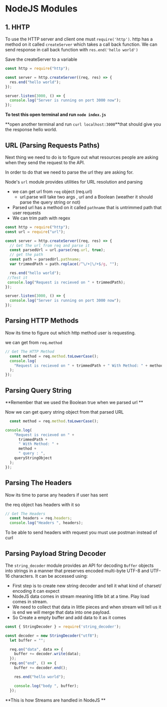 # NodeJS Modules

## 1. HHTP

To use the HTTP server and client one must `require('http')`. http has a method on it called `createServer` which takes a call back function. We can send response in call back function with `res.end('hello world')`

Save the createServer to a variable

```javascript
const http = require("http");

const server = http.createServer((req, res) => {
  res.end("hello world");
});

server.listen(3000, () => {
  console.log("Server is running on port 3000 now");
});

```

**To test this open terminal and run `node index.js`**

**open another terminal and run `curl localhost:3000`**that should give you the response hello world.

## URL (Parsing Requests Paths) 

Next thing we need to do is to figure out what resources people are asking when they send the request to the API.

In order to do that we need to parse the url they are asking for.

Node's `url` module provides utilities for URL resolution and parsing

- we can get url from `req` object (req.url)
  - url.parse will take two args , url and a Boolean (weather it should parse the query string or not) 
- Parsed url has a method on it called `pathname` that is untrimmed path that user requests 
- We can trim path with regex  

```javascript
const http = require("http");
const url = require("url");

const server = http.createServer((req, res) => {
  // Get The url from req and parse it
  const parsedUrl = url.parse(req.url, true); 
  // get the path
  const path = parsedUrl.pathname;
  var trimmedPath = path.replace(/^\/+|\/+$/g, "");

  res.end("hello world");
 //Test it    
 console.log("Request is recieved on " + trimmedPath);
});

server.listen(3000, () => {
  console.log("Server is running on port 3000 now");
});

```

## Parsing HTTP Methods

Now its time to figure out which http method user is requesting.

we can get from `req.method`

```javascript
// Get The HTTP Method
  const method = req.method.toLowerCase();
  console.log(
    "Request is recieved on " + trimmedPath + " With Method: " + method
  );
});
```

## Parsing Query String 

**Remember that we used the Boolean true when we parsed url **

Now we can get query string object from that parsed URL

```javascript
  const method = req.method.toLowerCase();

console.log(
    "Request is recieved on " +
      trimmedPath +
      " With Method: " +
      method +
      " query : ",
    queryStringObject
  );
});
```

## Parsing The Headers

Now its time to parse any headers if user has sent 

the req object has headers with it so 

```javascript
// Get The Headers
  const headers = req.headers;
  console.log("Headers ", headers);
```

To be able to send headers with request you must use postman instead of curl 

## Parsing Payload String Decoder

The `string_decoder` module provides an API for decoding `Buffer` objects into strings in a manner that preserves encoded multi-byte UTF-8 and UTF-16 characters. It can be accessed using:

- First step is to create new string decoder and tell it what kind of charset/ encoding it can expect 
- NodeJS data comes in stream meaning little bit at a time. Play load comes in stream.
- We need to collect that data in little pieces and when stream will tell us it is end we will merge that data into one payload.
- So Create a empty buffer and add data to it as it comes

```javascript
const { StringDecoder } = require('string_decoder');

const decoder = new StringDecoder("utf8");
  let buffer = "";

  req.on("data", data => {
    buffer += decoder.write(data);
  });
  req.on("end", () => {
    buffer += decoder.end();

    res.end("hello world"); 

    console.log("body ", buffer);
  });
```



**This is how Streams are handled in NodeJS **

